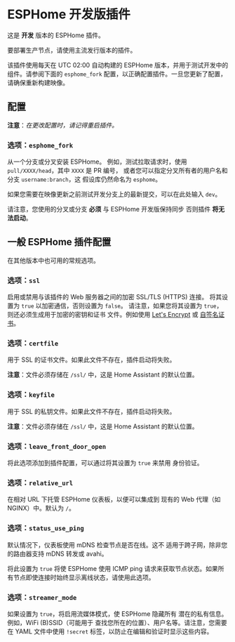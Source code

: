 # ESPHome 开发版插件

这是 **开发** 版本的 ESPHome 插件。

要部署生产节点，请使用主流发行版本的插件。

该插件使用每天在 UTC 02:00 自动构建的 ESPHome 版本，并用于测试开发中的组件。请参阅下面的 `esphome_fork` 配置，以正确配置插件。一旦您更新了配置，请确保重新构建映像。

## 配置

**注意**：_在更改配置时，请记得重启插件。_

### 选项：`esphome_fork`

从一个分支或分叉安装 ESPHome。
例如，测试拉取请求时，使用 `pull/XXXX/head`，其中 `XXXX` 是 PR 编号，
或者您可以指定分叉所有者的用户名和分支 `username:branch`，这
假设库仍然命名为 `esphome`。

如果您需要在映像更新之前测试开发分支上的最新提交，可以在此处输入 `dev`。

请注意，您使用的分叉或分支 **必须** 与 ESPHome 开发版保持同步
否则插件 **将无法启动**。

## 一般 ESPHome 插件配置

在其他版本中也可用的常规选项。

### 选项：`ssl`

启用或禁用与该插件的 Web 服务器之间的加密 SSL/TLS (HTTPS) 连接。
将其设置为 `true` 以加密通信，否则设置为 `false`。
请注意，如果您将其设置为 `true`，则还必须生成用于加密的密钥和证书
文件。例如使用 [Let's Encrypt](https://www.home-assistant.io/addons/lets_encrypt/)
或 [自签名证书](https://www.home-assistant.io/docs/ecosystem/certificates/tls_self_signed_certificate/)。

### 选项：`certfile`

用于 SSL 的证书文件。如果此文件不存在，插件启动将失败。

**注意**：文件必须存储在 `/ssl/` 中，这是 Home Assistant 的默认位置。

### 选项：`keyfile`

用于 SSL 的私钥文件。如果此文件不存在，插件启动将失败。

**注意**：文件必须存储在 `/ssl/` 中，这是 Home Assistant 的默认位置。

### 选项：`leave_front_door_open`

将此选项添加到插件配置，可以通过将其设置为 `true` 来禁用
身份验证。

### 选项：`relative_url`

在相对 URL 下托管 ESPHome 仪表板，以便可以集成到
现有的 Web 代理（如 NGINX）中。默认为 `/`。

### 选项：`status_use_ping`

默认情况下，仪表板使用 mDNS 检查节点是否在线。这不
适用于跨子网，除非您的路由器支持 mDNS 转发或 avahi。

将此设置为 `true` 将使 ESPHome 使用 ICMP ping 请求来获取节点状态。如果所有节点即使连接时始终显示离线状态，请使用此选项。

### 选项：`streamer_mode`

如果设置为 `true`，将启用流媒体模式，使 ESPHome 隐藏所有
潜在的私有信息。例如，WiFi (B)SSID（可能用于
查找您所在的位置）、用户名等。请注意，您需要在 YAML 文件中使用
`!secret` 标签，以防止在编辑和验证时显示这些内容。